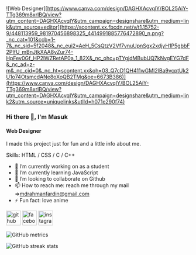 ![Web Designer][https://www.canva.com/design/DAGHXAcvqlY/BOL25AiY-TTg369m8xrlBQ/view?utm_content=DAGHXAcvqlY&utm_campaign=designshare&utm_medium=link&utm_source=editor](https://scontent.xx.fbcdn.net/v/t1.15752-9/448113959_981970456898325_4414991885776472890_n.png?_nc_cat=101&ccb=1-7&_nc_sid=5f2048&_nc_eui2=AeH_5CsQtzV2Vf7vnuUpnSgx2xdjyH1P5gbbF2PIfU_mBnJtkXAA8yZur74-HpFev0Gf_HP2lWZRetAP0a_1_82X&_nc_ohc=pTYgjdMBubUQ7kNvgEYG7dF&_nc_ad=z-m&_nc_cid=0&_nc_ht=scontent.xx&oh=03_Q7cD1QH411wGMI2lBa9vcptUk2U1o74OtsmcdANe8oXoQB2TMg&oe=6673B386)](https://www.canva.com/design/DAGHXAcvqlY/BOL25AiY-TTg369m8xrlBQ/view?utm_content=DAGHXAcvqlY&utm_campaign=designshare&utm_medium=link2&utm_source=uniquelinks&utlId=h071e290f74)

### Hi there 👋, I'm Masuk
#### Web Designer

I made this project just for fun and a little info about me.

Skills:  HTML / CSS / C / C++

- 🔭 I’m currently working on as a student 
- 🌱 I’m currently learning JavaScript 
- 👯 I’m looking to collaborate on Github 
- 📫 How to reach me: reach me through my mail =>mdrahmanfardin@gmail.com 
- ⚡ Fun fact: love anime 


[<img src='https://cdn.jsdelivr.net/npm/simple-icons@3.0.1/icons/github.svg' alt='github' height='40'>](https://github.com/MasukRahaman)  [<img src='https://cdn.jsdelivr.net/npm/simple-icons@3.0.1/icons/facebook.svg' alt='facebook' height='40'>](https://www.facebook.com/MasukRahman.01)  [<img src='https://cdn.jsdelivr.net/npm/simple-icons@3.0.1/icons/instagram.svg' alt='instagram' height='40'>](https://www.instagram.com/masukrahman.01/)  

![GitHub metrics](https://metrics.lecoq.io/MasukRahaman)  

![GitHub streak stats](https://streak-stats.demolab.com/?user=MasukRahaman)  

